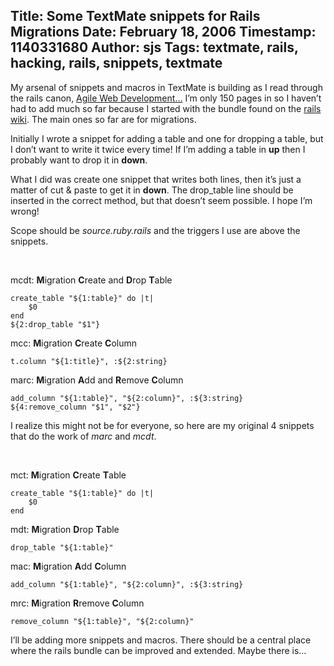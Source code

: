 Title: Some TextMate snippets for Rails Migrations
Date: February 18, 2006
Timestamp: 1140331680
Author: sjs
Tags: textmate, rails, hacking, rails, snippets, textmate
----

<p>My arsenal of snippets and macros in TextMate is building as I read through the rails canon, <a href="http://web.archive.org/web/20060615034816/http://www.pragmaticprogrammer.com/titles/rails/" title="Agile Web Development With Rails">Agile Web Development…</a> I’m only 150 pages in so I haven’t had to add much so far because I started with the bundle found on the <a href="http://web.archive.org/web/20060615034816/http://wiki.rubyonrails.org/rails/pages/TextMate">rails wiki</a>. The main ones so far are for migrations.</p><p>Initially I wrote a snippet for adding a table and one for dropping a table, but I don’t want to write it twice every time! If I’m adding a table in <strong>up</strong> then I probably want to drop it in <strong>down</strong>.</p>

<p>What I did was create one snippet that writes both lines, then it’s just a matter of cut &amp; paste to get it in <strong>down</strong>. The drop_table line should be inserted in the correct method, but that doesn’t seem possible. I hope I’m wrong!</p>

<p>Scope should be <em>source.ruby.rails</em> and the triggers I use are above the snippets.  </p>

<p>&nbsp;</p>

<p>mcdt: <strong>M</strong>igration <strong>C</strong>reate and <strong>D</strong>rop <strong>T</strong>able</p>

<pre><code>create_table "${1:table}" do |t|
    $0
end
${2:drop_table "$1"}
</code></pre>

<p>mcc: <strong>M</strong>igration <strong>C</strong>reate <strong>C</strong>olumn</p>

<pre><code>t.column "${1:title}", :${2:string}
</code></pre>

<p>marc: <strong>M</strong>igration <strong>A</strong>dd and <strong>R</strong>emove <strong>C</strong>olumn</p>

<pre><code>add_column "${1:table}", "${2:column}", :${3:string}
${4:remove_column "$1", "$2"}
</code></pre>

<p>I realize this might not be for everyone, so here are my original 4 snippets that do the work of <em>marc</em> and <em>mcdt</em>.</p>

<p>&nbsp;</p>

<p>mct: <strong>M</strong>igration <strong>C</strong>reate <strong>T</strong>able</p>

<pre><code>create_table "${1:table}" do |t|
    $0
end
</code></pre>

<p>mdt: <strong>M</strong>igration <strong>D</strong>rop <strong>T</strong>able</p>

<pre><code>drop_table "${1:table}"
</code></pre>

<p>mac: <strong>M</strong>igration <strong>A</strong>dd <strong>C</strong>olumn</p>

<pre><code>add_column "${1:table}", "${2:column}", :${3:string}
</code></pre>

<p>mrc: <strong>M</strong>igration <strong>R</strong>remove <strong>C</strong>olumn</p>

<pre><code>remove_column "${1:table}", "${2:column}"
</code></pre>

<p>I’ll be adding more snippets and macros. There should be a central place where the rails bundle can be improved and extended. Maybe there is…</p>
